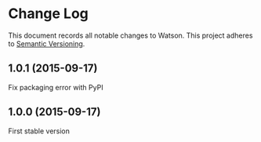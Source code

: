 # Change Log

This document records all notable changes to Watson. This project adheres to [Semantic Versioning](http://semver.org/).

## 1.0.1 (2015-09-17)

Fix packaging error with PyPI

## 1.0.0 (2015-09-17)

First stable version
